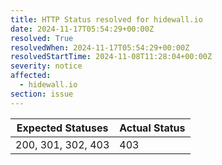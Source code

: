 ```yaml
---
title: HTTP Status resolved for hidewall.io
date: 2024-11-17T05:54:29+00:00Z
resolved: True
resolvedWhen: 2024-11-17T05:54:29+00:00Z
resolvedStartTime: 2024-11-08T11:28:04+00:00Z
severity: notice
affected:
  - hidewall.io
section: issue
---
```


| Expected Statuses | Actual Status  |
|-------------------|----------------|
| 200, 301, 302, 403 | 403 |

